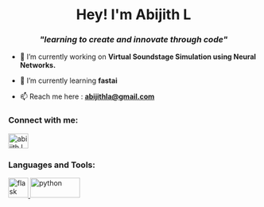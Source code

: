 <h1 align="center">Hey! I'm Abijith L</h1>
<h3 align="center"><b><i>"learning to create and innovate through code"</i></b></h3>

- 🔭 I’m currently working on **Virtual Soundstage Simulation using Neural Networks.**

- 🌱 I’m currently learning **fastai**

- 📫 Reach me here : **abijithla@gmail.com**

<h3 align="left">Connect with me:</h3>
<p align="left">
<a href="https://linkedin.com/in/abijith-l-3476a0215/" target="blank"><img align="center" src="https://user-images.githubusercontent.com/87352664/190677335-cc9354bf-992d-400a-a8b2-e6a458826b66.png" alt="abijith l" height="30" width="40" /></a>
</p>

<h3 align="left">Languages and Tools:</h3>
<p align="left"> <a href="https://flask.palletsprojects.com/" target="_blank" rel="noreferrer"> <img src="https://www.vectorlogo.zone/logos/pocoo_flask/pocoo_flask-icon.svg" alt="flask" width="40" height="40"/> </a> <a href="https://www.python.org" target="_blank" rel="noreferrer"> <img src="https://user-images.githubusercontent.com/87352664/190677792-039ea032-8c74-4a44-a76f-5f59e4eafb1c.svg" alt="python" width="100" height="40"/> </a> </p>
